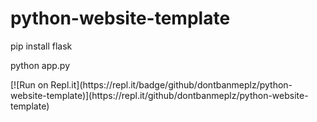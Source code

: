 # python-website-template
<p> pip install flask</p>
<p> python app.py </p>
[![Run on Repl.it](https://repl.it/badge/github/dontbanmeplz/python-website-template)](https://repl.it/github/dontbanmeplz/python-website-template)
